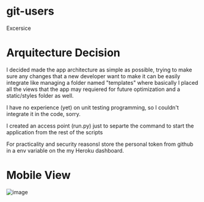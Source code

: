 # git-users
Excersice 

# Arquitecture Decision

I decided made the app architecture as simple as possible, trying to make sure any changes that a new developer want to make it can be easily integrate 
like managing a folder named "templates" where basically I placed all the views that the app may requiered for future optimization and a static/styles 
folder as well.

I have no experience (yet) on unit testing programming, so I couldn't integrate it in the code, sorry.

I created an access point (run.py) just to separte the command to start the application from the rest of the scripts

For practicality and security reasonsI store the personal token from github in a env variable on the my Heroku dashboard.

# Mobile View 

![image](https://user-images.githubusercontent.com/5473501/113395863-c581fb80-9357-11eb-83a8-6b593bb04f68.png)
